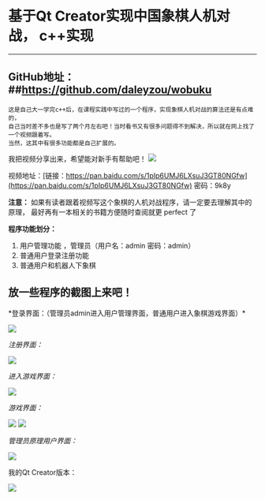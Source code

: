 # 基于Qt Creator实现中国象棋人机对战，  c++实现


----------

## GitHub地址： ##https://github.com/daleyzou/wobuku


	这是自己大一学完c++后，在课程实践中写过的一个程序，实现象棋人机对战的算法还是有点难的，
	自己当时差不多也是写了两个月左右吧！当时看书又有很多问题得不到解决，所以就在网上找了一个视频跟着写。
	当然，这其中有很多功能都是自己扩展的。


我把视频分享出来，希望能对新手有帮助吧！
![](https://i.imgur.com/BgKTWmn.jpg)

视频地址：[链接：https://pan.baidu.com/s/1pIp6UMJ6LXsuJ3GT80NGfw](https://pan.baidu.com/s/1pIp6UMJ6LXsuJ3GT80NGfw) 密码：9k8y

**注意：** 如果有读者跟着视频写这个象棋的人机对战程序，请一定要去理解其中的原理，
最好再有一本相关的书籍方便随时查阅就更 perfect 了

**程序功能划分：**

1. 用户管理功能 ，管理员（用户名：admin  密码：admin）
2. 普通用户登录注册功能
3. 普通用户和机器人下象棋


<h2>放一些程序的截图上来吧！</h2>
*登录界面：（管理员admin进入用户管理界面，普通用户进入象棋游戏界面）*

![](https://i.imgur.com/EczK2uZ.jpg)


*注册界面：*

![](https://i.imgur.com/a9lwMox.jpg)




*进入游戏界面：*

![](https://i.imgur.com/EZEnK2P.jpg)



*游戏界面：*

![](https://i.imgur.com/DpCCY1I.jpg)
![](https://i.imgur.com/amyMRDA.jpg)



*管理员原理用户界面：*

![](https://i.imgur.com/gjAFuS3.jpg)




我的Qt Creator版本：

![](https://i.imgur.com/2JkUNCX.jpg)

